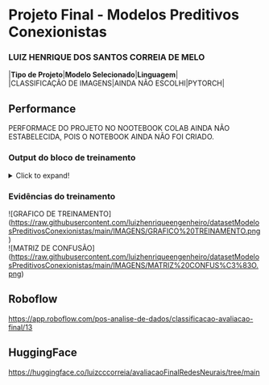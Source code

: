 # Projeto Final - Modelos Preditivos Conexionistas

### LUIZ HENRIQUE DOS SANTOS CORREIA DE MELO

|**Tipo de Projeto**|**Modelo Selecionado**|**Linguagem**|
<br>
|CLASSIFICAÇÃO DE IMAGENS|AINDA NÃO ESCOLHI|PYTORCH|

## Performance
PERFORMACE DO PROJETO NO NOOTEBOOK COLAB AINDA NÃO ESTABELECIDA, POIS O NOTEBOOK AINDA NÃO FOI CRIADO.


### Output do bloco de treinamento

<details>
  <summary>Click to expand!</summary>
  1/19 [>.............................] - ETA: 6s - loss: -0.3207 - accuracy: 0.9286WARNING:tensorflow:Your input ran out of data; interrupting training. Make sure that your dataset or generator can generate at least `steps_per_epoch * epochs` batches (in this case, 19 batches). You may need to use the repeat() function when building your dataset.
19/19 [==============================] - 0s 4ms/step - loss: -0.3207 - accuracy: 0.9286
</details>

### Evidências do treinamento
![GRAFICO DE TREINAMENTO] (https://raw.githubusercontent.com/luizhenriqueengenheiro/datasetModelosPreditivosConexionistas/main/IMAGENS/GRAFICO%20TREINAMENTO.png)
<br>
![MATRIZ DE CONFUSÃO] (https://raw.githubusercontent.com/luizhenriqueengenheiro/datasetModelosPreditivosConexionistas/main/IMAGENS/MATRIZ%20CONFUS%C3%83O.png)


## Roboflow
https://app.roboflow.com/pos-analise-de-dados/classificacao-avaliacao-final/13


## HuggingFace
https://huggingface.co/luizcccorreia/avaliacaoFinalRedesNeurais/tree/main